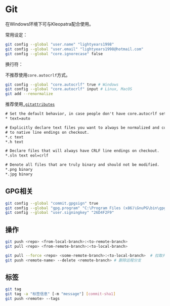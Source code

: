 # Git

在Windows环境下可与Kleopatra配合使用。

常用设定：

```sh
git config --global "user.name" "lightyears1998"
git config --global "user.email" "lightyears1998@hotmail.com"
git config --global "core.ignorecase" false
```

换行符：

不推荐使用`core.autocrlf`方式。

```sh
git config --global "core.autocrlf" true # Windows
git config --global "core.autocrlf" input # Linux, MacOS
git add --renormalize
```

推荐使用[`.gitattributes`](https://help.github.com/cn/github/using-git/configuring-git-to-handle-line-endings)

```txt
# Set the default behavior, in case people don't have core.autocrlf set.
* text=auto

# Explicitly declare text files you want to always be normalized and converted
# to native line endings on checkout.
*.c text
*.h text

# Declare files that will always have CRLF line endings on checkout.
*.sln text eol=crlf

# Denote all files that are truly binary and should not be modified.
*.png binary
*.jpg binary
```

## GPG相关

```sh
git config --global "commit.gpgsign" true
git config --global "gpg.program" "C:\Program Files (x86)\GnuPG\bin\gpg.exe"
git config --global "user.signingkey" "26D4F2F9"
```

## 操作

```sh
git push <repo> <from-local-branch>:<to-remote-branch>
git pull <repo> <from-remote-branch>:<to-local-branch>
```

```sh
git pull --force <repo> <some-remote-branch>:<to-local-branch>  # 拉取并覆盖本地更改
git push <remote-name> --delete <remote-branch> # 删除远程分支
```

## 标签

```sh
git tag
git tag -a "标签信息" [-m "message"] [commit-sha1]
git push <remote> --tags
```
